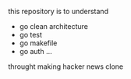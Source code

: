 this repository is to understand
- go clean architecture
- go test
- go makefile
- go auth
...

throught making hacker news clone